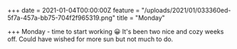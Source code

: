 +++
date = 2021-01-04T00:00:00Z
feature = "/uploads/2021/01/033360ed-5f7a-457a-bb75-704f2f965319.png"
title = "Monday"

+++
Monday - time to start working 😀 It's been two nice and cozy weeks off. Could have wished for more sun but not much to do.